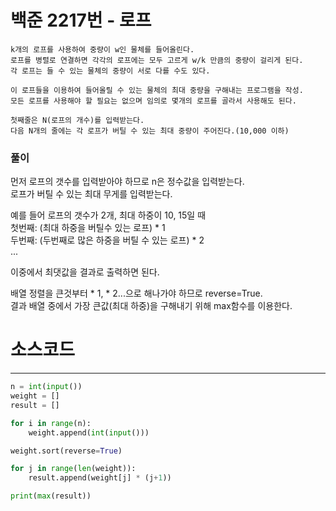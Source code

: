 # 백준 2217번 - 로프
```
k개의 로프를 사용하여 중량이 w인 물체를 들어올린다.
로프를 병렬로 연결하면 각각의 로프에는 모두 고르게 w/k 만큼의 중량이 걸리게 된다.
각 로프는 들 수 있는 물체의 중량이 서로 다를 수도 있다.

이 로프들을 이용하여 들어올릴 수 있는 물체의 최대 중량을 구해내는 프로그램을 작성.
모든 로프를 사용해야 할 필요는 없으며 임의로 몇개의 로프를 골라서 사용해도 된다.

첫째줄은 N(로프의 개수)를 입력받는다.
다음 N개의 줄에는 각 로프가 버틸 수 있는 최대 중량이 주어진다.(10,000 이하)
```

### 풀이
먼저 로프의 갯수를 입력받아야 하므로 n은 정수값을 입력받는다.   
로프가 버틸 수 있는 최대 무게를 입력받는다.   

예를 들어 로프의 갯수가 2개, 최대 하중이 10, 15일 때   
첫번째: (최대 하중을 버틸수 있는 로프) * 1   
두번째: (두번째로 많은 하중을 버틸 수 있는 로프) * 2   
...   

이중에서 최댓값을 결과로 출력하면 된다.   

배열 정렬을 큰것부터 * 1, * 2...으로 해나가야 하므로 reverse=True.   
결과 배열 중에서 가장 큰값(최대 하중)을 구해내기 위해 max함수를 이용한다.

# 소스코드
* * *
```python
n = int(input())
weight = []
result = []

for i in range(n):
    weight.append(int(input()))

weight.sort(reverse=True)

for j in range(len(weight)):
    result.append(weight[j] * (j+1))

print(max(result))
```
